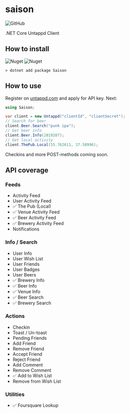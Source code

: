 # saison
![GitHub](https://img.shields.io/github/license/MolinRE/saison)

.NET Core Untappd Client

## How to install

![Nuget](https://img.shields.io/nuget/v/Saison)
![Nuget](https://img.shields.io/nuget/dt/Saison)

```
> dotnet add package Saison
```

## How to use

Register on [untappd.com](https://untappd.com) and apply for API key. Next:

```c#
using Saison;

var client = new Untappd("clientId", "clientSecret");
// Search for beer
client.Beer.Search("punk ipa");
// Get beer info
client.Beer.Info(2819207);
// Get local activity
client.ThePub.Local(55.762611, 37.58996);
```

Checkins and more POST-methods coming soon.

## API coverage

### Feeds

- Activity Feed
- User Activity Feed
- ✅ The Pub (Local)
- ✅ Venue Activity Feed
- ✅ Beer Activity Feed
- ✅ Brewery Activity Feed
- Notifications

### Info / Search

- User Info
- User Wish List
- User Friends
- User Badges
- User Beers
- ✅ Brewery Info
- ✅ Beer Info
- ✅ Venue Info
- ✅ Beer Search
- ✅ Brewery Search

### Actions

- Checkin
- Toast / Un-toast
- Pending Friends
- Add Friend
- Remove Friend
- Accept Friend
- Reject Friend
- Add Comment
- Remove Comment
- ✅ Add to Wish List
- Remove from Wish List

### Utilities

- ✅ Foursquare Lookup
